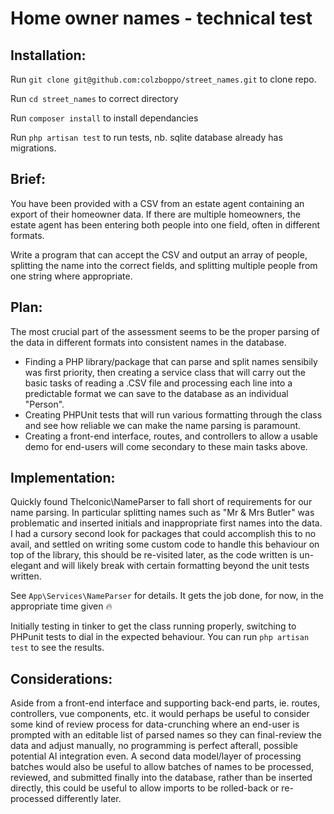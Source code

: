 # Home owner names - technical test

## Installation:
Run `git clone git@github.com:colzboppo/street_names.git` to clone repo.

Run `cd street_names` to correct directory

Run `composer install` to install dependancies

Run `php artisan test` to run tests, nb. sqlite database already has migrations.

## Brief:
You have been provided with a CSV from an estate agent containing an export of their
homeowner data. If there are multiple homeowners, the estate agent has been entering both
people into one field, often in different formats.

Write a program that can accept the CSV and output an array of people, splitting the name into
the correct fields, and splitting multiple people from one string where appropriate.

## Plan:
The most crucial part of the assessment seems to be the proper parsing of the data in different formats into consistent names in the database.
- Finding a PHP library/package that can parse and split names sensibily was first priority, then creating a service class that will carry out the basic tasks of reading a .CSV file and processing each line into a predictable format we can save to the database as an individual "Person".
- Creating PHPUnit tests that will run various formatting through the class and see how reliable we can make the name parsing is paramount.
- Creating a front-end interface, routes, and controllers to allow a usable demo for end-users will come secondary to these main tasks above.

## Implementation:
Quickly found TheIconic\NameParser to fall short of requirements for our name parsing. In particular splitting names such as "Mr & Mrs Butler" was problematic and inserted initials and inappropriate first names into the data. I had a cursory second look for packages that could accomplish this to no avail, and settled on writing some custom code to handle this behaviour on top of the library, this should be re-visited later, as the code written is un-elegant and will likely break with certain formatting beyond the unit tests written.

See `App\Services\NameParser` for details. It gets the job done, for now, in the appropriate time given 🔥

Initially testing in tinker to get the class running properly, switching to PHPunit tests to dial in the expected behaviour. 
You can run `php artisan test` to see the results.

## Considerations:
Aside from a front-end interface and supporting back-end parts, ie. routes, controllers, vue components, etc. it would perhaps be useful to consider some kind of review process for data-crunching where an end-user is prompted with an editable list of parsed names so they can final-review the data and adjust manually, no programming is perfect afterall, possible potential AI integration even.
A second data model/layer of processing batches would also be useful to allow batches of names to be processed, reviewed, and submitted finally into the database, rather than be inserted directly, this could be useful to allow imports to be rolled-back or re-processed differently later.
